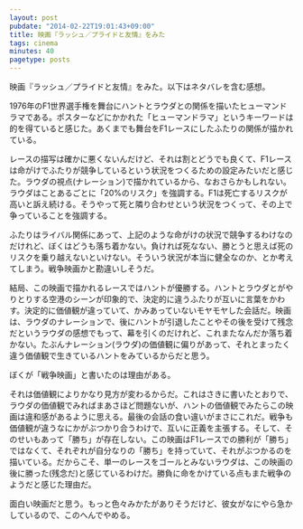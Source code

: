```yaml
---
layout: post
pubdate: "2014-02-22T19:01:43+09:00"
title: 映画『ラッシュ／プライドと友情』をみた
tags: cinema
minutes: 40
pagetype: posts
---
```

映画『ラッシュ／プライドと友情』をみた。以下はネタバレを含む感想。

1976年のF1世界選手権を舞台にハントとラウダとの関係を描いたヒューマンドラマである。ポスターなどにかかれた「ヒューマンドラマ」というキーワードは的を得ていると感じた。あくまでも舞台をF1レースにしたふたりの関係が描かれている。

レースの描写は確かに悪くないんだけど、それは割とどうでも良くて、F1レースは命がけでふたりが競争しているという状況をつくるための設定みたいだと感じた。ラウダの視点(ナレーション)で描かれているから、なおさらかもしれない。ラウダはことあるごとに「20%のリスク」を強調する。F1は死亡するリスクが高いと訴え続ける。そうやって死と隣り合わせという状況をつくって、その上で争っていることを強調する。

ふたりはライバル関係にあって、上記のような命がけの状況で競争するわけなのだけれど、ぼくはどうも落ち着かない。負ければ死なない、勝とうと思えば死のリスクを乗り越えないといけない。そういう状況が本当に健全なのか、とか考えてしまう。戦争映画かと勘違いしそうだ。

結局、この映画で描かれるレースではハントが優勝する。ハントとラウダとがやりとりする空港のシーンが印象的で、決定的に違うふたりが互いに言葉をかわす。決定的に価値観が違っていて、かみあっていないモヤモヤした会話だ。映画は、ラウダのナレーションで、後にハントが引退したことやその後を受けて残念だというラウダの感想でもって、幕を引くのだけれど、これまたなんだか落ち着かない。たぶんナレーション(ラウダ)の価値観に偏りがあって、それとまったく違う価値観で生きているハントをみているからだと思う。

ぼくが「戦争映画」と書いたのは理由がある。

それは価値観によりかなり見方が変わるからだ。これはさきに書いたとおりで、ラウダの価値観でみればまあさほど問題ないが、ハントの価値観でみたらこの映画は違和感があるように思える。最後の会話の食い違いがまさにこれだ。戦争も価値観が違うなにかがぶつかり合うわけで、互いに正義を主張する。そして、そのせいもあって「勝ち」が存在しない。この映画はF1レースでの勝利が「勝ち」ではなくて、それぞれが自分なりの「勝ち」を持っていて、それがぶつかるのを描いている。だからこそ、単一のレースをゴールとみないラウダは、この映画の後に勝った(残念だ)と感じているわけだ。勝負に命をかけている点もまた戦争のようだと感じた理由だ。

面白い映画だと思う。もっと色々みかたがありそうだけど、彼女がなにやら急かしているので、このへんでやめる。
